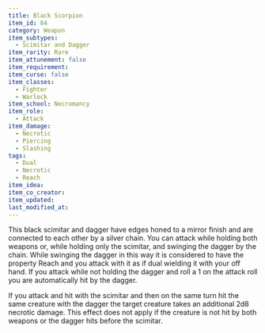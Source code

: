 ```yaml
---
title: Black Scorpion
item_id: 84
category: Weapon
item_subtypes:
  - Scimitar and Dagger
item_rarity: Rare
item_attunement: false
item_requirement:
item_curse: false
item_classes:
  - Fighter
  - Warlock
item_school: Necromancy
item_role:
  - Attack
item_damage:
  - Necrotic
  - Piercing
  - Slashing
tags:
  - Dual
  - Necrotic
  - Reach
item_idea:
item_co_creator:
item_updated:
last_modified_at:
---
```


This black scimitar and dagger have edges honed to a mirror finish and are connected to each other by a silver chain.
You can attack while holding both weapons or, while holding only the scimitar, and swinging the dagger by the chain. While swinging the dagger in this way it is considered to have the property Reach and you attack with it as if dual wielding it with your off hand. If you attack while not holding the dagger and roll a 1 on the attack roll you are automatically hit by the dagger.

If you attack and hit with the scimitar and then on the same turn hit the same creature with the dagger the target creature takes an additional 2d8 necrotic damage.
This effect does not apply if the creature is not hit by both weapons or the dagger hits before the scimitar.

